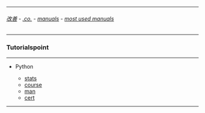 
---

###### [改善](https://github.com/ttltrk/0C/blob/master/README.MD) - [.co.](https://github.com/ttltrk/PRG/blob/master/CODING.MD) - [manuals](https://github.com/ttltrk/PRG/blob/master/MAN.MD) - [most used manuals](https://github.com/ttltrk/PRG/blob/master/MUM.MD)

---

### Tutorialspoint

---

* Python

  + [stats]()
  + [course](https://www.tutorialspoint.com/python/index.htm)
  + [man]()
  + [cert]()
  
---
